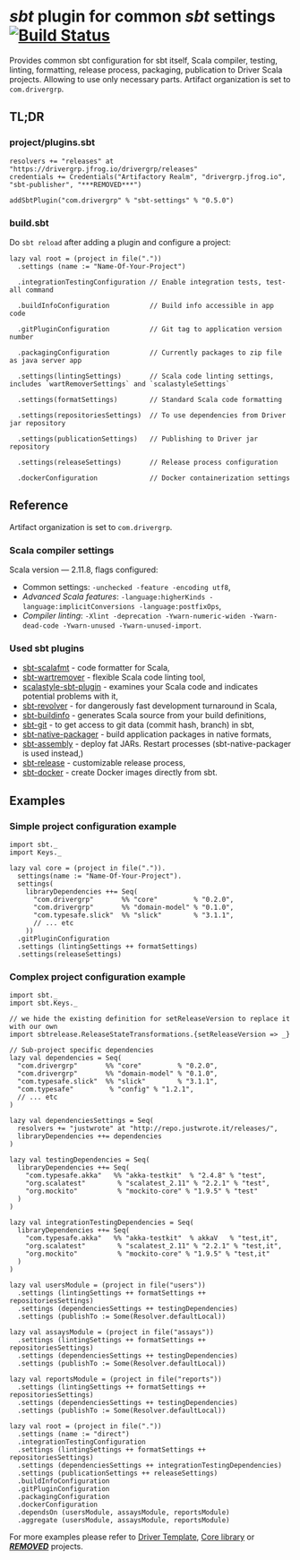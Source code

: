 # _sbt_ plugin for common _sbt_ settings [![Build Status](https://travis-ci.com/drivergroup/sbt-settings.svg?token=***REMOVED***&branch=master)](https://travis-ci.com/drivergroup/sbt-settings)
Provides common sbt configuration for sbt itself, Scala compiler, testing, linting, formatting, release process, packaging, publication to Driver Scala projects. Allowing to use only necessary parts. Artifact organization is set to `com.drivergrp`.

## TL;DR

### project/plugins.sbt

    resolvers += "releases" at "https://drivergrp.jfrog.io/drivergrp/releases"
    credentials += Credentials("Artifactory Realm", "drivergrp.jfrog.io", "sbt-publisher", "***REMOVED***")

    addSbtPlugin("com.drivergrp" % "sbt-settings" % "0.5.0")

### build.sbt

Do `sbt reload` after adding a plugin and configure a project:

    lazy val root = (project in file("."))
      .settings (name := "Name-Of-Your-Project")

      .integrationTestingConfiguration // Enable integration tests, test-all command

      .buildInfoConfiguration          // Build info accessible in app code

      .gitPluginConfiguration          // Git tag to application version number

      .packagingConfiguration          // Currently packages to zip file as java server app

      .settings(lintingSettings)       // Scala code linting settings, includes `wartRemoverSettings` and `scalastyleSettings`

      .settings(formatSettings)        // Standard Scala code formatting

      .settings(repositoriesSettings)  // To use dependencies from Driver jar repository

      .settings(publicationSettings)   // Publishing to Driver jar repository

      .settings(releaseSettings)       // Release process configuration

      .dockerConfiguration             // Docker containerization settings

## Reference

Artifact organization is set to `com.drivergrp`.

### Scala compiler settings
Scala version — 2.11.8, flags configured:

 - Common settings: `-unchecked -feature -encoding utf8`,
 - _Advanced Scala features_: `-language:higherKinds -language:implicitConversions -language:postfixOps`,
 - _Compiler linting_: `-Xlint -deprecation -Ywarn-numeric-widen -Ywarn-dead-code -Ywarn-unused -Ywarn-unused-import`.

### Used sbt plugins

 - [sbt-scalafmt](https://olafurpg.github.io/scalafmt/) - code formatter for Scala,
 - [sbt-wartremover](https://github.com/puffnfresh/wartremover) - flexible Scala code linting tool,
 - [scalastyle-sbt-plugin](https://github.com/scalastyle) - examines your Scala code and indicates potential problems with it,
 - [sbt-revolver](https://github.com/spray/sbt-revolver) - for dangerously fast development turnaround in Scala,
 - [sbt-buildinfo](https://github.com/sbt/sbt-buildinfo) - generates Scala source from your build definitions,
 - [sbt-git](https://github.com/sbt/sbt-git) - to get access to git data (commit hash, branch) in sbt,
 - [sbt-native-packager](https://github.com/sbt/sbt-native-packager) - build application packages in native formats,
 - [sbt-assembly](https://github.com/sbt/sbt-assembly) - deploy fat JARs. Restart processes (sbt-native-packager is used instead,)
 - [sbt-release](https://github.com/sbt/sbt-release) - customizable release process,
 - [sbt-docker](https://github.com/marcuslonnberg/sbt-docker) - create Docker images directly from sbt.

## Examples

### Simple project configuration example

    import sbt._
    import Keys._

    lazy val core = (project in file(".")).
      settings(name := "Name-Of-Your-Project").
      settings(
        libraryDependencies ++= Seq(
          "com.drivergrp"       %% "core"         % "0.2.0",
          "com.drivergrp"       %% "domain-model" % "0.1.0",
          "com.typesafe.slick"  %% "slick"        % "3.1.1",
          // ... etc
        ))
      .gitPluginConfiguration
      .settings (lintingSettings ++ formatSettings)
      .settings(releaseSettings)


### Complex project configuration example

    import sbt._
    import sbt.Keys._

    // we hide the existing definition for setReleaseVersion to replace it with our own
    import sbtrelease.ReleaseStateTransformations.{setReleaseVersion => _}

    // Sub-project specific dependencies
    lazy val dependencies = Seq(
      "com.drivergrp"       %% "core"         % "0.2.0",
      "com.drivergrp"       %% "domain-model" % "0.1.0",
      "com.typesafe.slick"  %% "slick"        % "3.1.1",
      "com.typesafe"         % "config" % "1.2.1",
      // ... etc
    )

    lazy val dependenciesSettings = Seq(
      resolvers += "justwrote" at "http://repo.justwrote.it/releases/",
      libraryDependencies ++= dependencies
    )

    lazy val testingDependencies = Seq(
      libraryDependencies ++= Seq(
        "com.typesafe.akka"   %% "akka-testkit"  % "2.4.8" % "test",
        "org.scalatest"        % "scalatest_2.11" % "2.2.1" % "test",
        "org.mockito"          % "mockito-core" % "1.9.5" % "test"
      )
    )

    lazy val integrationTestingDependencies = Seq(
      libraryDependencies ++= Seq(
        "com.typesafe.akka"   %% "akka-testkit"  % akkaV   % "test,it",
        "org.scalatest"        % "scalatest_2.11" % "2.2.1" % "test,it",
        "org.mockito"          % "mockito-core" % "1.9.5" % "test,it"
      )
    )

    lazy val usersModule = (project in file("users"))
      .settings (lintingSettings ++ formatSettings ++ repositoriesSettings)
      .settings (dependenciesSettings ++ testingDependencies)
      .settings (publishTo := Some(Resolver.defaultLocal))

    lazy val assaysModule = (project in file("assays"))
      .settings (lintingSettings ++ formatSettings ++ repositoriesSettings)
      .settings (dependenciesSettings ++ testingDependencies)
      .settings (publishTo := Some(Resolver.defaultLocal))

    lazy val reportsModule = (project in file("reports"))
      .settings (lintingSettings ++ formatSettings ++ repositoriesSettings)
      .settings (dependenciesSettings ++ testingDependencies)
      .settings (publishTo := Some(Resolver.defaultLocal))

    lazy val root = (project in file("."))
      .settings (name := "direct")
      .integrationTestingConfiguration
      .settings (lintingSettings ++ formatSettings ++ repositoriesSettings)
      .settings (dependenciesSettings ++ integrationTestingDependencies)
      .settings (publicationSettings ++ releaseSettings)
      .buildInfoConfiguration
      .gitPluginConfiguration
      .packagingConfiguration
      .dockerConfiguration
      .dependsOn (usersModule, assaysModule, reportsModule)
      .aggregate (usersModule, assaysModule, reportsModule)

For more examples please refer to [Driver Template](https://github.com/drivergroup/***REMOVED***), [Core library](https://github.com/drivergroup/***REMOVED***) or [***REMOVED***](https://github.com/drivergroup/***REMOVED***) projects.